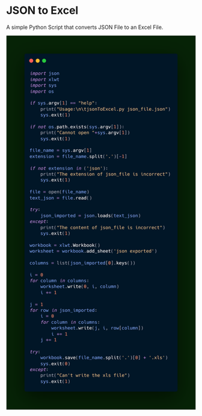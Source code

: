 # JSON to Excel

A simple Python Script that converts JSON File to an Excel File.

![image](json_to_excel.png)
